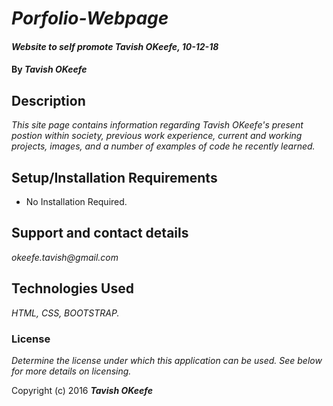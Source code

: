# _Porfolio-Webpage_

#### _Website to self promote Tavish OKeefe, 10-12-18_

#### By _**Tavish OKeefe**_

## Description

_This site page contains information regarding Tavish OKeefe's present postion within society, previous work experience, current and working projects, images, and a number of examples of code he recently learned._

## Setup/Installation Requirements

* No Installation Required.

## Support and contact details

_okeefe.tavish@gmail.com_

## Technologies Used

_HTML, CSS, BOOTSTRAP._

### License

*Determine the license under which this application can be used.  See below for more details on licensing.*

Copyright (c) 2016 **_Tavish OKeefe_**
